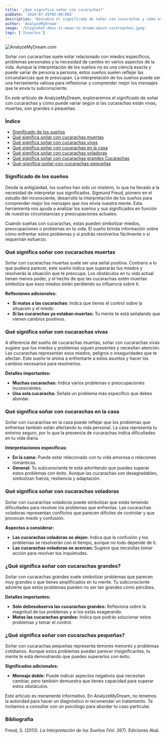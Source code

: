 ```yaml
---
title: '¿Qué significa soñar con cucarachas?'
pubDate: '2024-07-29T05:00:00Z'
description: 'Descubre el significado de soñar con cucarachas y cómo estos sueños pueden reflejar tus miedos, preocupaciones y necesidad de cambio en la vida.'
author: 'AnalyzeMyDream'
image: '/blog/what-does-it-mean-to-dream-about-cockroaches.jpeg'
tags: ['Insectos']
---
```


![AnalyzeMyDream.com](/blog/what-does-it-mean-to-dream-about-cockroaches.jpeg)

Soñar con cucarachas suele estar relacionado con miedos específicos, problemas personales y la necesidad de cambio en varios aspectos de la vida. Aunque la interpretación de los sueños no es una ciencia exacta y puede variar de persona a persona, estos sueños suelen reflejar las circunstancias que te preocupan. La interpretación de los sueños puede ser una herramienta valiosa para reflexionar y comprender mejor los mensajes que te envía tu subconsciente.

En este artículo de AnalyzeMyDream, exploraremos el significado de soñar con cucarachas y cómo puede variar según si las cucarachas están vivas, muertas, son grandes o pequeñas.

### Índice

- [Significado de los sueños](#significado-de-los-suenos)
- [Qué significa soñar con cucarachas muertas](#que-significa-sonar-con-cucarachas-muertas)
- [Qué significa soñar con cucarachas vivas](#que-significa-sonar-con-cucarachas-vivas)
- [Qué significa soñar con cucarachas en la casa](#que-significa-sonar-con-cucarachas-en-la-casa)
- [Qué significa soñar con cucarachas voladoras](#que-significa-sonar-con-cucarachas-voladoras)
- [Qué significa soñar con cucarachas grandes Cucarachas](#que-significa-soñar-con-cucarachas-grandes)
- [Qué-significa-soñar-con-cucarachas-pequeñas](#que-significa-soñar-con-cucarachas-pequenas)

### Significado de los sueños

Desde la antigüedad, los sueños han sido un misterio, lo que ha llevado a la necesidad de interpretar sus significados. Sigmund Freud, pionero en el estudio del inconsciente, desarrolló la interpretación de los sueños para comprender mejor los mensajes que nos envía nuestra mente. Esta herramienta nos ayuda a analizar los sueños y sus significados en función de nuestras circunstancias y preocupaciones actuales.

Cuando sueñas con cucarachas, estas pueden simbolizar miedos, preocupaciones o problemas en tu vida. El sueño brinda información sobre cómo enfrentar estos problemas y si podrás resolverlos fácilmente o si requerirán esfuerzo.

### Qué significa soñar con cucarachas muertas

Soñar con cucarachas muertas suele ser una señal positiva. Contrario a lo que pudiera parecer, este sueño indica que superarás tus miedos y resolverás la situación que te preocupa. Los obstáculos en tu vida actual tienen menos poder, y el hecho de que las cucarachas estén muertas simboliza que esos miedos están perdiendo su influencia sobre ti.

**Reflexiones adicionales:**

- **Si matas a las cucarachas:** Indica que tienes el control sobre la situación y el miedo.
- **Si las cucarachas ya estaban muertas:** Tu mente te está señalando que vienen cambios positivos.

### Qué significa soñar con cucarachas vivas

A diferencia del sueño de cucarachas muertas, soñar con cucarachas vivas sugiere que tus miedos y problemas siguen presentes y necesitan atención. Las cucarachas representan esos miedos, peligros o inseguridades que te afectan. Este sueño te anima a enfrentarte a estos asuntos y hacer los cambios necesarios para resolverlos.

**Detalles importantes:**

- **Muchas cucarachas:** Indica varios problemas o preocupaciones inconscientes.
- **Una sola cucaracha:** Señala un problema más específico que debes abordar.

### Qué significa soñar con cucarachas en la casa

Soñar con cucarachas en la casa puede reflejar que los problemas que enfrentas también están afectando tu vida personal. La casa representa tu entorno seguro, por lo que la presencia de cucarachas indica dificultades en tu vida diaria.

**Interpretaciones específicas:**

- **En la cama:** Puede estar relacionado con tu vida amorosa o relaciones románticas.
- **General:** Tu subconsciente te está advirtiendo que puedes superar estos problemas con éxito. Aunque las cucarachas son desagradables, simbolizan fuerza, resiliencia y adaptación.

### Qué significa soñar con cucarachas voladoras

Soñar con cucarachas voladoras puede simbolizar que estás teniendo dificultades para resolver los problemas que enfrentas. Las cucarachas voladoras representan conflictos que parecen difíciles de controlar y que provocan miedo y confusión.

**Aspectos a considerar:**

- **Las cucarachas voladoras se alejan:** Indica que la confusión y los problemas se resolverán con el tiempo, aunque no todo depende de ti.
- **Las cucarachas voladoras se acercan:** Sugiere que necesitas tomar acción para resolver tus inquietudes.

### ¿Qué significa soñar con cucarachas grandes?

Soñar con cucarachas grandes suele simbolizar problemas que parecen muy grandes o que tienes amplificados en tu mente. Tu subconsciente advierte que estos problemas pueden no ser tan grandes como percibes.

**Detalles importantes:**

- **Solo debesobserva las cucarachas grandes:** Reflexiona sobre la magnitud de tus problemas y si los estás exagerando.
- **Matas las cucarachas grandes:** Indica que podrás solucionar estos problemas y tomar el control.

### ¿Qué significa soñar con cucarachas pequeñas?

Soñar con cucarachas pequeñas representa temores menores y problemas cotidianos. Aunque estos problemas puedan parecer insignificantes, tu mente te está demostrando que puedes superarlos con éxito.

**Significados adicionales:**

- **Mensaje doble:** Puede indicar aspectos negativos que necesitan cambiar, pero también demuestra que tienes capacidad para superar estos obstáculos.

Este artículo es meramente informativo. En AnalyzeMyDream, no tenemos la autoridad para hacer un diagnóstico ni recomendar un tratamiento. Te invitamos a consultar con un psicólogo para abordar tu caso particular.

### Bibliografía

Freud, S. (2013). *La Interpretación de los Sueños* (Vol. 267). Ediciones Akal.